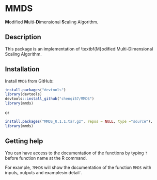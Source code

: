 # MMDS
**M**odified **M**ulti-**D**imensional **S**caling Algorithm.

## Description
This package is an implementation of \textbf{M}odified Multi-Dimensional Scaling Algorithm.

## Installation
Install `MMDS` from GitHub:

```r
install.packages("devtools")
library(devtools)
devtools::install_github("chenqi57/MMDS")
library(mmds)
```
or
```r
install.packages("MMDS_0.1.1.tar.gz", repos = NULL, type ="source").
library(mmds)
```

## Getting help

You can have access to the documentation of the functions by typing `?` before function name at the R command. 

For example, `?MMDS` will show the documentation of the function `MMDS` with inputs, outputs and examplesin detail`.
